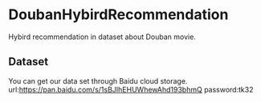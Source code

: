 # DoubanHybirdRecommendation
Hybird recommendation in dataset about Douban movie.
## Dataset
You can get our data set through Baidu cloud storage.
url:https://pan.baidu.com/s/1sBJIhEHUWhewAhd193bhmQ
password:tk32
